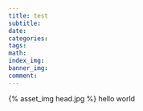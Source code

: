 ```yaml
---
title: test
subtitle:
date:
categories:
tags:
math:
index_img:
banner_img:
comment:
---
```

{% asset_img head.jpg %}
hello world
